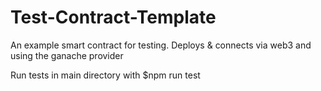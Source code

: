 # Test-Contract-Template
An example smart contract for testing. Deploys &amp; connects via web3 and using the ganache provider

Run tests in main directory with $npm run test


